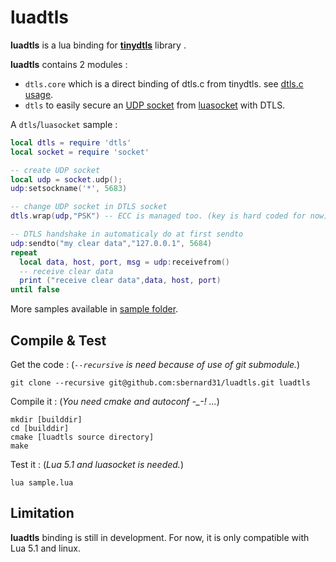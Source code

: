 luadtls
=======

**luadtls** is a lua binding for [**tinydtls**](http://tinydtls.sourceforge.net) library .

**luadtls** contains 2 modules :
* `dtls.core` which is a direct binding of dtls.c from tinydtls. see [dtls.c usage](http://tinydtls.sourceforge.net/group__dtls__usage.html).
* `dtls` to easily secure an [UDP socket](http://w3.impa.br/~diego/software/luasocket/udp.html) from [luasocket](http://w3.impa.br/~diego/software/luasocket/) with DTLS.


A `dtls`/`luasocket` sample :
``` lua
local dtls = require 'dtls'
local socket = require 'socket'

-- create UDP socket
local udp = socket.udp();
udp:setsockname('*', 5683)

-- change UDP socket in DTLS socket
dtls.wrap(udp,"PSK") -- ECC is managed too. (key is hard coded for now)

-- DTLS handshake in automaticaly do at first sendto
udp:sendto("my clear data","127.0.0.1", 5684)
repeat
  local data, host, port, msg = udp:receivefrom()
  -- receive clear data
  print ("receive clear data",data, host, port)
until false

```
More samples available in [sample folder](https://github.com/sbernard31/luadtls/tree/master/sample).


Compile & Test
--------------
Get the code : (*`--recursive` is need because of use of git submodule.*)
```
git clone --recursive git@github.com:sbernard31/luadtls.git luadtls
```


Compile it : (*You need cmake and autoconf -_-! ...*)
```
mkdir [builddir]
cd [builddir]
cmake [luadtls source directory]
make
```

Test it : (*Lua 5.1 and luasocket is needed.*)
```
lua sample.lua
```




Limitation
----------
**luadtls** binding is still in development.
For now, it is only compatible with Lua 5.1 and linux.
